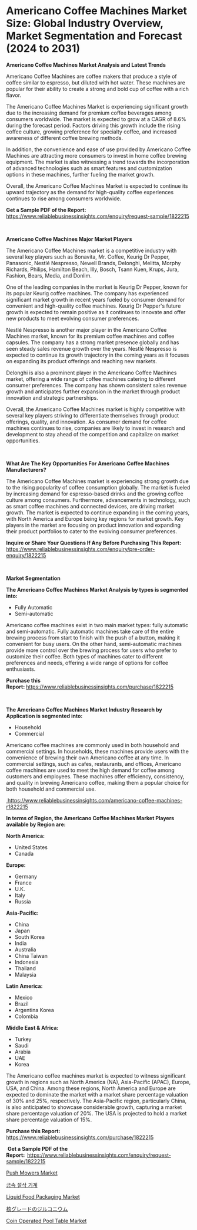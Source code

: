 <p><h1>Americano Coffee Machines Market Size: Global Industry Overview, Market Segmentation and Forecast (2024 to 2031)</h1></p><p><strong>Americano Coffee Machines Market Analysis and Latest Trends</strong></p>
<p><p>Americano Coffee Machines are coffee makers that produce a style of coffee similar to espresso, but diluted with hot water. These machines are popular for their ability to create a strong and bold cup of coffee with a rich flavor.</p><p>The Americano Coffee Machines Market is experiencing significant growth due to the increasing demand for premium coffee beverages among consumers worldwide. The market is expected to grow at a CAGR of 8.6% during the forecast period. Factors driving this growth include the rising coffee culture, growing preference for specialty coffee, and increased awareness of different coffee brewing methods.</p><p>In addition, the convenience and ease of use provided by Americano Coffee Machines are attracting more consumers to invest in home coffee brewing equipment. The market is also witnessing a trend towards the incorporation of advanced technologies such as smart features and customization options in these machines, further fueling the market growth.</p><p>Overall, the Americano Coffee Machines Market is expected to continue its upward trajectory as the demand for high-quality coffee experiences continues to rise among consumers worldwide.</p></p>
<p><strong>Get a Sample PDF of the Report:&nbsp;</strong> <a href="https://www.reliablebusinessinsights.com/enquiry/request-sample/1822215">https://www.reliablebusinessinsights.com/enquiry/request-sample/1822215</a></p>
<p>&nbsp;</p>
<p><strong>Americano Coffee Machines Major Market Players</strong></p>
<p><p>The Americano Coffee Machines market is a competitive industry with several key players such as Bonavita, Mr. Coffee, Keurig Dr Pepper, Panasonic, Nestlé Nespresso, Newell Brands, Delonghi, Melitta, Morphy Richards, Philips, Hamilton Beach, Illy, Bosch, Tsann Kuen, Krups, Jura, Fashion, Bears, Media, and Donlim.</p><p>One of the leading companies in the market is Keurig Dr Pepper, known for its popular Keurig coffee machines. The company has experienced significant market growth in recent years fueled by consumer demand for convenient and high-quality coffee machines. Keurig Dr Pepper's future growth is expected to remain positive as it continues to innovate and offer new products to meet evolving consumer preferences.</p><p>Nestlé Nespresso is another major player in the Americano Coffee Machines market, known for its premium coffee machines and coffee capsules. The company has a strong market presence globally and has seen steady sales revenue growth over the years. Nestlé Nespresso is expected to continue its growth trajectory in the coming years as it focuses on expanding its product offerings and reaching new markets.</p><p>Delonghi is also a prominent player in the Americano Coffee Machines market, offering a wide range of coffee machines catering to different consumer preferences. The company has shown consistent sales revenue growth and anticipates further expansion in the market through product innovation and strategic partnerships.</p><p>Overall, the Americano Coffee Machines market is highly competitive with several key players striving to differentiate themselves through product offerings, quality, and innovation. As consumer demand for coffee machines continues to rise, companies are likely to invest in research and development to stay ahead of the competition and capitalize on market opportunities.</p></p>
<p>&nbsp;</p>
<p><strong>What Are The Key Opportunities For Americano Coffee Machines Manufacturers?</strong></p>
<p><p>The Americano Coffee Machines market is experiencing strong growth due to the rising popularity of coffee consumption globally. The market is fueled by increasing demand for espresso-based drinks and the growing coffee culture among consumers. Furthermore, advancements in technology, such as smart coffee machines and connected devices, are driving market growth. The market is expected to continue expanding in the coming years, with North America and Europe being key regions for market growth. Key players in the market are focusing on product innovation and expanding their product portfolios to cater to the evolving consumer preferences.</p></p>
<p><strong>Inquire or Share Your Questions If Any Before Purchasing This Report:</strong> <a href="https://www.reliablebusinessinsights.com/enquiry/pre-order-enquiry/1822215">https://www.reliablebusinessinsights.com/enquiry/pre-order-enquiry/1822215</a></p>
<p>&nbsp;</p>
<p><strong>Market Segmentation</strong></p>
<p><strong>The Americano Coffee Machines Market Analysis by types is segmented into:</strong></p>
<p><ul><li>Fully Automatic</li><li>Semi-automatic</li></ul></p>
<p><p>Americano coffee machines exist in two main market types: fully automatic and semi-automatic. Fully automatic machines take care of the entire brewing process from start to finish with the push of a button, making it convenient for busy users. On the other hand, semi-automatic machines provide more control over the brewing process for users who prefer to customize their coffee. Both types of machines cater to different preferences and needs, offering a wide range of options for coffee enthusiasts.</p></p>
<p><strong>Purchase this Report:&nbsp;</strong><a href="https://www.reliablebusinessinsights.com/purchase/1822215">https://www.reliablebusinessinsights.com/purchase/1822215</a></p>
<p>&nbsp;</p>
<p><strong>The Americano Coffee Machines Market Industry Research by Application is segmented into:</strong></p>
<p><ul><li>Household</li><li>Commercial</li></ul></p>
<p><p>Americano coffee machines are commonly used in both household and commercial settings. In households, these machines provide users with the convenience of brewing their own Americano coffee at any time. In commercial settings, such as cafes, restaurants, and offices, Americano coffee machines are used to meet the high demand for coffee among customers and employees. These machines offer efficiency, consistency, and quality in brewing Americano coffee, making them a popular choice for both household and commercial use.</p></p>
<p><a href="https://www.reliablebusinessinsights.com/americano-coffee-machines-r1822215">&nbsp;https://www.reliablebusinessinsights.com/americano-coffee-machines-r1822215</a></p>
<p><strong>In terms of Region, the Americano Coffee Machines Market Players available by Region are:</strong></p>
<p>
    <p> <strong> North America: </strong>
        <ul>
            <li>United States</li>
            <li>Canada</li>
        </ul>
        </p> 
    <p> <strong> Europe: </strong>
        <ul>
            <li>Germany</li>
            <li>France</li>
            <li>U.K.</li>
            <li>Italy</li>
            <li>Russia</li>
        </ul>
        </p> 
    <p> <strong> Asia-Pacific: </strong>
        <ul>
            <li>China</li>
            <li>Japan</li>
            <li>South Korea</li>
            <li>India</li>
            <li>Australia</li>
            <li>China Taiwan</li>
            <li>Indonesia</li>
            <li>Thailand</li>
            <li>Malaysia</li>
        </ul>
        </p> 
    <p> <strong> Latin America: </strong>
        <ul>
            <li>Mexico</li>
            <li>Brazil</li>
            <li>Argentina Korea</li>
            <li>Colombia</li>
        </ul>
        </p> 
    <p> <strong> Middle East & Africa: </strong>
        <ul>
            <li>Turkey</li>
            <li>Saudi</li>
            <li>Arabia</li>
            <li>UAE</li>
            <li>Korea</li>
        </ul>
    </p>
    </p>
<p><p>The Americano coffee machines market is expected to witness significant growth in regions such as North America (NA), Asia-Pacific (APAC), Europe, USA, and China. Among these regions, North America and Europe are expected to dominate the market with a market share percentage valuation of 30% and 25%, respectively. The Asia-Pacific region, particularly China, is also anticipated to showcase considerable growth, capturing a market share percentage valuation of 20%. The USA is projected to hold a market share percentage valuation of 15%.</p></p>
<p><strong>Purchase this Report: </strong><a href="https://www.reliablebusinessinsights.com/purchase/1822215">https://www.reliablebusinessinsights.com/purchase/1822215</a></p>
<p>&nbsp;<strong>Get a Sample PDF of the Report:&nbsp;&nbsp;</strong><a href="https://www.reliablebusinessinsights.com/enquiry/request-sample/1822215">https://www.reliablebusinessinsights.com/enquiry/request-sample/1822215</a></p>
<p><strong></strong></p>
<p><p><a href="https://issuu.com/reportprime-2/docs/push-mowers-market-size-2030.pptx">Push Mowers Market</a></p><p><a href="https://github.com/langcat852024/Market-Research-Report-List-1/blob/main/7469676149000.md">금속 절삭 기계</a></p><p><a href="https://github.com/elizabethdagraca/Market-Research-Report-List-3/blob/main/liquid-food-packaging-market.md">Liquid Food Packaging Market</a></p><p><a href="https://github.com/FredaJerde/Market-Research-Report-List-1/blob/main/1940588141111.md">核グレードのジルコニウム</a></p><p><a href="https://github.com/mbisetmhermsr/Market-Research-Report-List-3/blob/main/coin-operated-pool-table-market.md">Coin Operated Pool Table Market</a></p></p>
